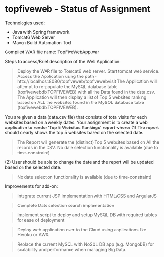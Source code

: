 topfiveweb - Status of Assignment
=================================

Technologies used:
- Java with Spring framework.
- Tomcat6 Web Server
- Maven Build Automation Tool

Compiled WAR file name: TopFiveWebApp.war

Steps to access/Brief description of the Web Application:
> Deploy the WAR file to Tomcat6 web server.
> Start tomcat web service.
> Access the Application using the path - http://localhost:8080/topfiveweb/topfivewebvisit
> The Application will attempt to re-populate the MySQL database table (topfivewebdb.TOPFIVEWEB) with all the Data found in the data.csv.
> The Application will then display a list of Top 5 websites ranking based on ALL the websites found in the MySQL database table (topfivewebdb.TOPFIVEWEB).


You are given a data (data.csv file) that consists of total visits for each websites based on a weekly dates. 
Your assignment is to create a web application to render 'Top 5 Websites Rankings' report where:
(1) The report should clearly shows the top 5 websites based on the selected date.
> The Report will generate the (distinct) Top 5 websites based on All the records in the CSV.
> No date selection functionality is available (due to time-constraint)

(2) User should be able to change the date and the report will be updated based on the selected date.
> No date selection functionality is available (due to time-constraint)


Improvements for add-on:

> Integrate current JSP implementation with HTML/CSS and AngularJS

> Complete Date selection search implementation

> Implement script to deploy and setup MySQL DB with required tables for ease of deployment

> Deploy web application over to the Cloud using applications like Heroku or AWS.

> Replace the current MySQL with NoSQL DB app (e.g. MongoDB) for scalability and performance when managing Big Data.



